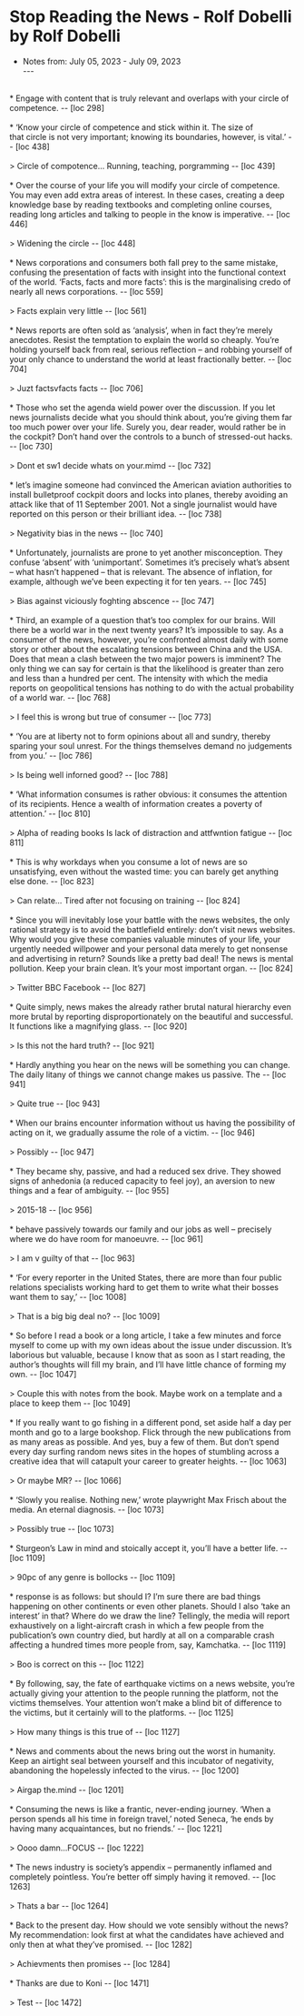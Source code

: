 # Stop Reading the News - Rolf Dobelli by Rolf Dobelli<br>
* Notes from: July 05, 2023 - July 09, 2023<br>
---<br>
<br>
* Engage with content that is truly relevant and overlaps with your circle of competence. -- [loc 298]<br>
<br>
* ‘Know your circle of competence and stick within it. The size of that circle is not very important; knowing its boundaries, however, is vital.’ -- [loc 438]<br>
<br>
> Circle of compotence... Running, teaching, porgramming -- [loc 439]<br>
<br>
* Over the course of your life you will modify your circle of competence. You may even add extra areas of interest. In these cases, creating a deep knowledge base by reading textbooks and completing online courses, reading long articles and talking to people in the know is imperative. -- [loc 446]<br>
<br>
> Widening the circle -- [loc 448]<br>
<br>
* News corporations and consumers both fall prey to the same mistake, confusing the presentation of facts with insight into the functional context of the world. ‘Facts, facts and more facts’: this is the marginalising credo of nearly all news corporations. -- [loc 559]<br>
<br>
> Facts explain very little -- [loc 561]<br>
<br>
* News reports are often sold as ‘analysis’, when in fact they’re merely anecdotes. Resist the temptation to explain the world so cheaply. You’re holding yourself back from real, serious reflection – and robbing yourself of your only chance to understand the world at least fractionally better. -- [loc 704]<br>
<br>
> Juzt factsvfacts facts -- [loc 706]<br>
<br>
* Those who set the agenda wield power over the discussion. If you let news journalists decide what you should think about, you’re giving them far too much power over your life. Surely you, dear reader, would rather be in the cockpit? Don’t hand over the controls to a bunch of stressed-out hacks. -- [loc 730]<br>
<br>
> Dont et sw1 decide whats on your.mimd -- [loc 732]<br>
<br>
* let’s imagine someone had convinced the American aviation authorities to install bulletproof cockpit doors and locks into planes, thereby avoiding an attack like that of 11 September 2001. Not a single journalist would have reported on this person or their brilliant idea. -- [loc 738]<br>
<br>
> Negativity bias in the news -- [loc 740]<br>
<br>
* Unfortunately, journalists are prone to yet another misconception. They confuse ‘absent’ with ‘unimportant’. Sometimes it’s precisely what’s absent – what hasn’t happened – that is relevant. The absence of inflation, for example, although we’ve been expecting it for ten years. -- [loc 745]<br>
<br>
> Bias against viciously foghting abscence -- [loc 747]<br>
<br>
* Third, an example of a question that’s too complex for our brains. Will there be a world war in the next twenty years? It’s impossible to say. As a consumer of the news, however, you’re confronted almost daily with some story or other about the escalating tensions between China and the USA. Does that mean a clash between the two major powers is imminent? The only thing we can say for certain is that the likelihood is greater than zero and less than a hundred per cent. The intensity with which the media reports on geopolitical tensions has nothing to do with the actual probability of a world war. -- [loc 768]<br>
<br>
> I feel this is wrong but true of consumer -- [loc 773]<br>
<br>
* ‘You are at liberty not to form opinions about all and sundry, thereby sparing your soul unrest. For the things themselves demand no judgements from you.’ -- [loc 786]<br>
<br>
> Is being well inforned good? -- [loc 788]<br>
<br>
* ‘What information consumes is rather obvious: it consumes the attention of its recipients. Hence a wealth of information creates a poverty of attention.’ -- [loc 810]<br>
<br>
> Alpha of reading books Is lack of distraction and attfwntion fatigue -- [loc 811]<br>
<br>
* This is why workdays when you consume a lot of news are so unsatisfying, even without the wasted time: you can barely get anything else done. -- [loc 823]<br>
<br>
> Can relate... Tired after not focusing on training -- [loc 824]<br>
<br>
* Since you will inevitably lose your battle with the news websites, the only rational strategy is to avoid the battlefield entirely: don’t visit news websites. Why would you give these companies valuable minutes of your life, your urgently needed willpower and your personal data merely to get nonsense and advertising in return? Sounds like a pretty bad deal! The news is mental pollution. Keep your brain clean. It’s your most important organ. -- [loc 824]<br>
<br>
> Twitter BBC Facebook -- [loc 827]<br>
<br>
* Quite simply, news makes the already rather brutal natural hierarchy even more brutal by reporting disproportionately on the beautiful and successful. It functions like a magnifying glass. -- [loc 920]<br>
<br>
> Is this not the hard truth? -- [loc 921]<br>
<br>
* Hardly anything you hear on the news will be something you can change. The daily litany of things we cannot change makes us passive. The -- [loc 941]<br>
<br>
> Quite true -- [loc 943]<br>
<br>
* When our brains encounter information without us having the possibility of acting on it, we gradually assume the role of a victim. -- [loc 946]<br>
<br>
> Possibly -- [loc 947]<br>
<br>
* They became shy, passive, and had a reduced sex drive. They showed signs of anhedonia (a reduced capacity to feel joy), an aversion to new things and a fear of ambiguity. -- [loc 955]<br>
<br>
> 2015-18 -- [loc 956]<br>
<br>
* behave passively towards our family and our jobs as well – precisely where we do have room for manoeuvre. -- [loc 961]<br>
<br>
> I am v guilty of that -- [loc 963]<br>
<br>
* ‘For every reporter in the United States, there are more than four public relations specialists working hard to get them to write what their bosses want them to say,’ -- [loc 1008]<br>
<br>
> That is a big big deal no? -- [loc 1009]<br>
<br>
* So before I read a book or a long article, I take a few minutes and force myself to come up with my own ideas about the issue under discussion. It’s laborious but valuable, because I know that as soon as I start reading, the author’s thoughts will fill my brain, and I’ll have little chance of forming my own. -- [loc 1047]<br>
<br>
> Couple this with notes from the book. Maybe work on a template and a place to keep them -- [loc 1049]<br>
<br>
* If you really want to go fishing in a different pond, set aside half a day per month and go to a large bookshop. Flick through the new publications from as many areas as possible. And yes, buy a few of them. But don’t spend every day surfing random news sites in the hopes of stumbling across a creative idea that will catapult your career to greater heights. -- [loc 1063]<br>
<br>
> Or maybe MR? -- [loc 1066]<br>
<br>
* ‘Slowly you realise. Nothing new,’ wrote playwright Max Frisch about the media. An eternal diagnosis. -- [loc 1073]<br>
<br>
> Possibly true -- [loc 1073]<br>
<br>
* Sturgeon’s Law in mind and stoically accept it, you’ll have a better life. -- [loc 1109]<br>
<br>
> 90pc of any genre is bollocks -- [loc 1109]<br>
<br>
* response is as follows: but should I? I’m sure there are bad things happening on other continents or even other planets. Should I also ‘take an interest’ in that? Where do we draw the line? Tellingly, the media will report exhaustively on a light-aircraft crash in which a few people from the publication’s own country died, but hardly at all on a comparable crash affecting a hundred times more people from, say, Kamchatka. -- [loc 1119]<br>
<br>
> Boo is correct on this -- [loc 1122]<br>
<br>
* By following, say, the fate of earthquake victims on a news website, you’re actually giving your attention to the people running the platform, not the victims themselves. Your attention won’t make a blind bit of difference to the victims, but it certainly will to the platforms. -- [loc 1125]<br>
<br>
> How many things is this true of -- [loc 1127]<br>
<br>
* News and comments about the news bring out the worst in humanity. Keep an airtight seal between yourself and this incubator of negativity, abandoning the hopelessly infected to the virus. -- [loc 1200]<br>
<br>
> Airgap the.mind -- [loc 1201]<br>
<br>
* Consuming the news is like a frantic, never-ending journey. ‘When a person spends all his time in foreign travel,’ noted Seneca, ‘he ends by having many acquaintances, but no friends.’ -- [loc 1221]<br>
<br>
> Oooo damn...FOCUS -- [loc 1222]<br>
<br>
* The news industry is society’s appendix – permanently inflamed and completely pointless. You’re better off simply having it removed. -- [loc 1263]<br>
<br>
> Thats a bar -- [loc 1264]<br>
<br>
* Back to the present day. How should we vote sensibly without the news? My recommendation: look first at what the candidates have achieved and only then at what they’ve promised. -- [loc 1282]<br>
<br>
> Achievments then promises -- [loc 1284]<br>
<br>
* Thanks are due to Koni -- [loc 1471]<br>
<br>
> Test -- [loc 1472]<br>
<br>
